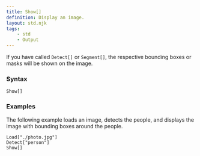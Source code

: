 ```yaml
---
title: Show[]
definition: Display an image.
layout: std.njk
tags:
    - std
    - Output
---
```


If you have called `Detect[]` or `Segment[]`, the respective bounding boxes or masks will be shown on the image.

### Syntax

```
Show[]
```

### Examples

The following example loads an image, detects the people, and displays the image with bounding boxes around the people.

```
Load["./photo.jpg"]
Detect["person"]
Show[]
```